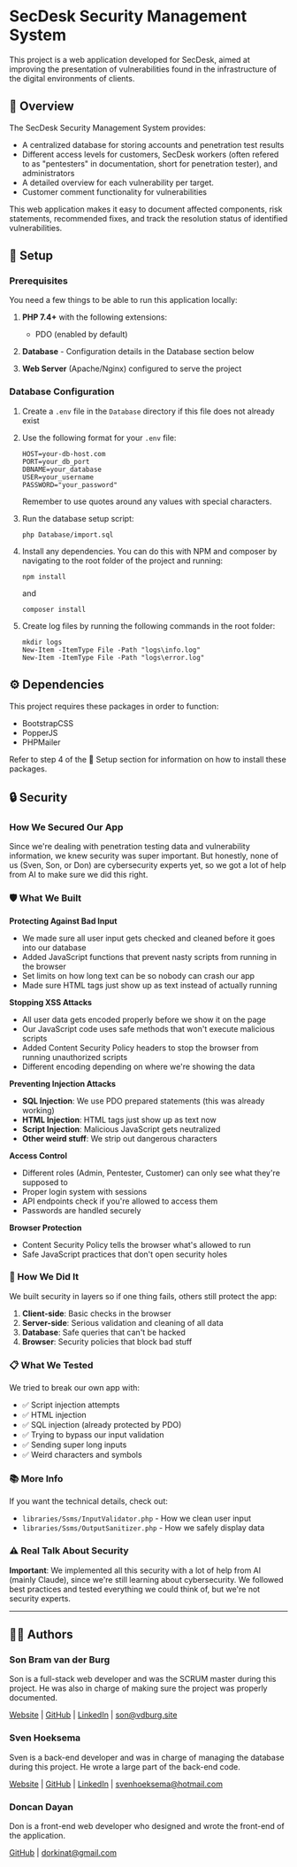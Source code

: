 # SecDesk Security Management System

This project is a web application developed for SecDesk, aimed at improving the presentation of vulnerabilities found in the infrastructure of the digital environments of clients.

## 📖 Overview

The SecDesk Security Management System provides:

-   A centralized database for storing accounts and penetration test results
-   Different access levels for customers, SecDesk workers (often refered to as "pentesters" in documentation, short for penetration tester), and administrators
-   A detailed overview for each vulnerability per target.
-   Customer comment functionality for vulnerabilities

This web application makes it easy to document affected components, risk statements, recommended fixes, and track the resolution status of identified vulnerabilities.

## 🔧 Setup

### Prerequisites

You need a few things to be able to run this application locally:

1. **PHP 7.4+** with the following extensions:

    - PDO (enabled by default)

2. **Database** - Configuration details in the Database section below

3. **Web Server** (Apache/Nginx) configured to serve the project

### Database Configuration

1. Create a `.env` file in the `Database` directory if this file does not already exist

2. Use the following format for your `.env` file:

    ```
    HOST=your-db-host.com
    PORT=your_db_port
    DBNAME=your_database
    USER=your_username
    PASSWORD="your_password"
    ```

    Remember to use quotes around any values with special characters.

3. Run the database setup script:

    ```
    php Database/import.sql
    ```

4. Install any dependencies. You can do this with NPM and composer by navigating to the root folder of the project and running:
    ```
    npm install
    ```
    and
    ```
    composer install
    ```

5. Create log files by running the following commands in the root folder:
    ```
    mkdir logs
    New-Item -ItemType File -Path "logs\info.log"
    New-Item -ItemType File -Path "logs\error.log"
    ```

## ⚙️ Dependencies

This project requires these packages in order to function:

-   BootstrapCSS
-   PopperJS
-   PHPMailer

Refer to step 4 of the 🔧 Setup section for information on how to install these packages.



## 🔒 Security

### How We Secured Our App

Since we're dealing with penetration testing data and vulnerability information, we knew security was super important. But honestly, none of us (Sven, Son, or Don) are cybersecurity experts yet, so we got a lot of help from AI to make sure we did this right.

### 🛡️ What We Built

**Protecting Against Bad Input**
- We made sure all user input gets checked and cleaned before it goes into our database
- Added JavaScript functions that prevent nasty scripts from running in the browser
- Set limits on how long text can be so nobody can crash our app
- Made sure HTML tags just show up as text instead of actually running

**Stopping XSS Attacks**
- All user data gets encoded properly before we show it on the page
- Our JavaScript code uses safe methods that won't execute malicious scripts
- Added Content Security Policy headers to stop the browser from running unauthorized scripts
- Different encoding depending on where we're showing the data

**Preventing Injection Attacks**
- **SQL Injection**: We use PDO prepared statements (this was already working)
- **HTML Injection**: HTML tags just show up as text now
- **Script Injection**: Malicious JavaScript gets neutralized 
- **Other weird stuff**: We strip out dangerous characters

**Access Control**
- Different roles (Admin, Pentester, Customer) can only see what they're supposed to
- Proper login system with sessions
- API endpoints check if you're allowed to access them
- Passwords are handled securely

**Browser Protection**
- Content Security Policy tells the browser what's allowed to run
- Safe JavaScript practices that don't open security holes

### 🔧 How We Did It

We built security in layers so if one thing fails, others still protect the app:

1. **Client-side**: Basic checks in the browser
2. **Server-side**: Serious validation and cleaning of all data
3. **Database**: Safe queries that can't be hacked
4. **Browser**: Security policies that block bad stuff

### 📋 What We Tested

We tried to break our own app with:
- ✅ Script injection attempts
- ✅ HTML injection 
- ✅ SQL injection (already protected by PDO)
- ✅ Trying to bypass our input validation
- ✅ Sending super long inputs
- ✅ Weird characters and symbols

### 📚 More Info

If you want the technical details, check out:
- `libraries/Ssms/InputValidator.php` - How we clean user input
- `libraries/Ssms/OutputSanitizer.php` - How we safely display data

### ⚠️ Real Talk About Security

**Important**: We implemented all this security with a lot of help from AI (mainly Claude), since we're still learning about cybersecurity. We followed best practices and tested everything we could think of, but we're not security experts.

---


## 🧑‍💻 Authors

### Son Bram van der Burg

Son is a full-stack web developer and was the SCRUM master during this project. He was also in charge of making sure the project was properly documented.

[Website](https://vdburg.site/) | [GitHub](https://github.com/Penguin-09) | [LinkedIn](https://www.linkedin.com/in/son-bram/) | son@vdburg.site

### Sven Hoeksema

Sven is a back-end developer and was in charge of managing the database during this project. He wrote a large part of the back-end code.

[Website](https://snevver.nl/) | [GitHub](https://github.com/Snevver) | [LinkedIn](https://www.linkedin.com/in/sven-hoeksema/) | svenhoeksema@hotmail.com

### Doncan Dayan

Don is a front-end web developer who designed and wrote the front-end of the application.

[GitHub](https://github.com/donbithub) | dorkinat@gmail.com

